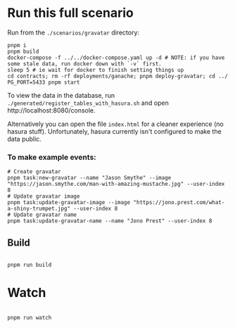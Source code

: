 # Run this full scenario

Run from the `./scenarios/gravatar` directory:

```
pnpm i
pnpm build
docker-compose -f ../../docker-compose.yaml up -d # NOTE: if you have some stale data, run docker down with `-v` first.
sleep 5 # ie wait for docker to finish setting things up
cd contracts; rm -rf deployments/ganache; pnpm deploy-gravatar; cd ../
PG_PORT=5433 pnpm start
```

To view the data in the database, run `./generated/register_tables_with_hasura.sh` and open http://localhost:8080/console.

Alternatively you can open the file `index.html` for a cleaner experience (no hasura stuff). Unfortunately, hasura currently isn't configured to make the data public.

### To make example events:

```
# Create gravatar
pnpm task:new-gravatar --name "Jason Smythe" --image "https://jason.smythe.com/man-with-amazing-mustache.jpg" --user-index 8
# Update gravatar image
pnpm task:update-gravatar-image --image "https://jono.prest.com/what-a-shiny-trumpet.jpg" --user-index 8
# Update gravatar name
pnpm task:update-gravatar-name --name "Jono Prest" --user-index 8
```

## Build

```

pnpm run build

```

# Watch

```

pnpm run watch

```
